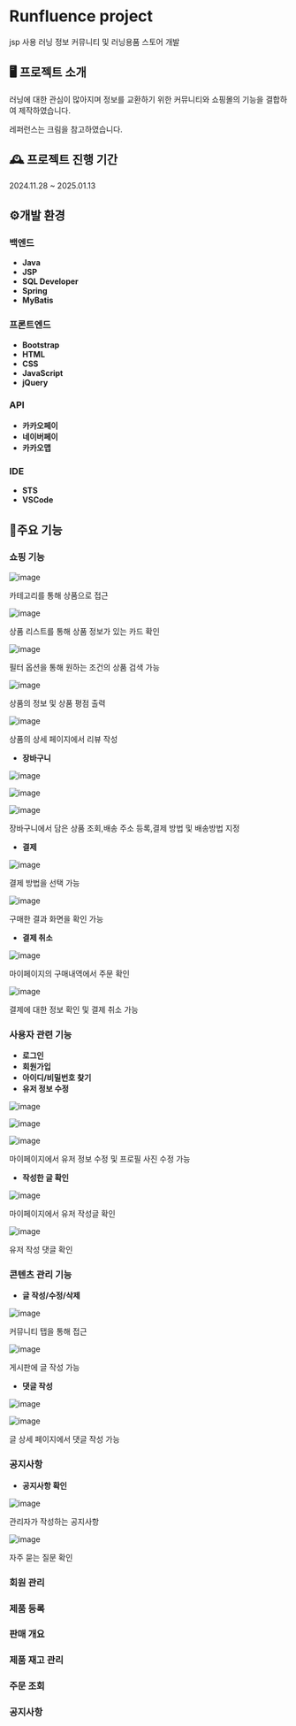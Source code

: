 # Runfluence project
jsp 사용 러닝 정보 커뮤니티 및 러닝용품 스토어 개발

## 🖥️ 프로젝트 소개
러닝에 대한 관심이 많아지며 정보를 교환하기 위한 커뮤니티와 쇼핑몰의 기능을 결합하여 제작하였습니다.

레퍼런스는 크림을 참고하였습니다.
<br>
## 🕰️ 프로젝트 진행 기간
2024.11.28 ~ 2025.01.13
## ⚙️개발 환경
### 백엔드
- **Java**
- **JSP**
- **SQL Developer**
- **Spring**
- **MyBatis**

### 프론트엔드
- **Bootstrap**
- **HTML**
- **CSS**
- **JavaScript**
- **jQuery**

### API
- **카카오페이**
- **네이버페이**
- **카카오맵**

### IDE
- **STS**
- **VSCode**

## 📌주요 기능

### 쇼핑 기능
![image](https://github.com/user-attachments/assets/b793c2c9-fc0d-4a75-982b-b2323aa2307b)

카테고리를 통해 상품으로 접근

![image](https://github.com/user-attachments/assets/818de7a8-ffde-4235-88da-1846b78fe30b)

상품 리스트를 통해 상품 정보가 있는 카드 확인

![image](https://github.com/user-attachments/assets/b8076256-d59d-4928-97ec-e8a593fd0772)

필터 옵션을 통해 원하는 조건의 상품 검색 가능

![image](https://github.com/user-attachments/assets/f6334621-96ee-473e-b62f-a9470dfd4873)

상품의 정보 및 상품 평점 출력

![image](https://github.com/user-attachments/assets/7cca099d-e46a-4bce-872c-261627097504)

상품의 상세 페이지에서 리뷰 작성

- **장바구니**

![image](https://github.com/user-attachments/assets/b1c86933-d44c-45f6-b90d-38c1d9b7de99)

![image](https://github.com/user-attachments/assets/e2c6b85e-920d-403d-84b1-1b1efb3b2506)

![image](https://github.com/user-attachments/assets/7dd8c37c-b441-4ba4-8994-ea19f25cc14a)

장바구니에서 담은 상품 조회,배송 주소 등록,결제 방법 및 배송방법 지정

- **결제**

![image](https://github.com/user-attachments/assets/933e2797-e72f-4041-a5ce-dc01e38e1eb3)

결제 방법을 선택 가능

![image](https://github.com/user-attachments/assets/ae8b8888-242f-4bb9-97ae-5500e08004b8)

구매한 결과 화면을 확인 가능

- **결제 취소**

![image](https://github.com/user-attachments/assets/44b6b97e-30e8-4dc4-8303-a40018b1a299)

마이페이지의 구매내역에서 주문 확인

![image](https://github.com/user-attachments/assets/013f276e-c8bf-4932-b57e-c8bde3687a96)

결제에 대한 정보 확인 및 결제 취소 가능

### 사용자 관련 기능
- **로그인**
- **회원가입**
- **아이디/비밀번호 찾기**
- **유저 정보 수정**

![image](https://github.com/user-attachments/assets/b1d9dcc5-8845-4b67-bcaf-eabccacbac76)

![image](https://github.com/user-attachments/assets/19d813db-8838-4289-948b-45ebc9fd1523)

![image](https://github.com/user-attachments/assets/148af5c2-ede3-4217-8aa2-f49005672741)

마이페이지에서 유저 정보 수정 및 프로필 사진 수정 가능

- **작성한 글 확인**

![image](https://github.com/user-attachments/assets/c19ec0d4-e1b3-42d5-865b-1f7e20f43715)

마이페이지에서 유저 작성글 확인

![image](https://github.com/user-attachments/assets/b2e820ef-c818-4bd8-8f03-4855d93f18f7)

유저 작성 댓글 확인

### 콘텐츠 관리 기능
- **글 작성/수정/삭제**

![image](https://github.com/user-attachments/assets/953c3540-d5d5-4eb8-ae84-b6453e6255c6)

커뮤니티 탭을 통해 접근

![image](https://github.com/user-attachments/assets/e55bd4e4-4af6-4a2a-9a67-bda83bf95082)

게시판에 글 작성 가능

- **댓글 작성**

![image](https://github.com/user-attachments/assets/af479479-5a56-4fe3-8788-f1134119e08f)

![image](https://github.com/user-attachments/assets/2cbd7843-703d-4bec-9cdd-073e06565ce6)


글 상세 페이지에서 댓글 작성 가능


### 공지사항
- **공지사항 확인**

![image](https://github.com/user-attachments/assets/de9259ef-b548-451c-ac14-88acf38d4b50)

관리자가 작성하는 공지사항

![image](https://github.com/user-attachments/assets/ab68195d-430f-477b-86e0-634a2464b001)

자주 묻는 질문 확인


### 회원 관리
### 제품 등록
### 판매 개요
### 제품 재고 관리
### 주문 조회
### 공지사항
